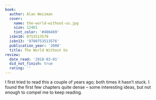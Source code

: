 ```yaml
---
book:
  author: Alan Weisman
  cover:
    name: the-world-without-us.jpg
    size: 12401
    tint_color: '#486469'
  isbn10: 0753513579
  isbn13: '9780753513576'
  publication_year: '2008'
  title: The World Without Us
review:
  date_read: '2018-03-01'
  did_not_finish: true
  rating: ''
---
```


I first tried to read this a couple of years ago; both times it hasn’t stuck. I found the first few chapters quite dense – some interesting ideas, but not enough to compel me to keep reading.